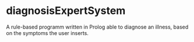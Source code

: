 diagnosisExpertSystem
=====================
A rule-based programm written in Prolog
able to diagnose an illness, based on the
symptoms the user inserts.
